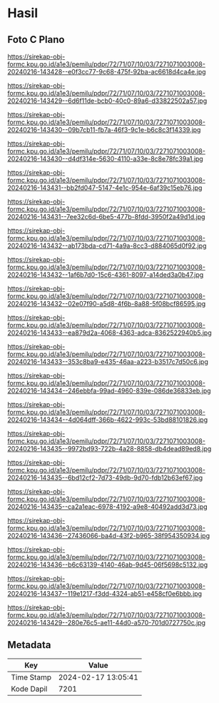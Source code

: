 # Hasil

## Foto C Plano

https://sirekap-obj-formc.kpu.go.id/a1e3/pemilu/pdpr/72/71/07/10/03/7271071003008-20240216-143428--e0f3cc77-9c68-475f-92ba-ac6618d4ca4e.jpg

https://sirekap-obj-formc.kpu.go.id/a1e3/pemilu/pdpr/72/71/07/10/03/7271071003008-20240216-143429--6d6f11de-bcb0-40c0-89a6-d33822502a57.jpg

https://sirekap-obj-formc.kpu.go.id/a1e3/pemilu/pdpr/72/71/07/10/03/7271071003008-20240216-143430--09b7cb11-fb7a-46f3-9c1e-b6c8c3f14339.jpg

https://sirekap-obj-formc.kpu.go.id/a1e3/pemilu/pdpr/72/71/07/10/03/7271071003008-20240216-143430--d4df314e-5630-4110-a33e-8c8e78fc39a1.jpg

https://sirekap-obj-formc.kpu.go.id/a1e3/pemilu/pdpr/72/71/07/10/03/7271071003008-20240216-143431--bb2fd047-5147-4e1c-954e-6af39c15eb76.jpg

https://sirekap-obj-formc.kpu.go.id/a1e3/pemilu/pdpr/72/71/07/10/03/7271071003008-20240216-143431--7ee32c6d-6be5-477b-8fdd-3950f2a49d1d.jpg

https://sirekap-obj-formc.kpu.go.id/a1e3/pemilu/pdpr/72/71/07/10/03/7271071003008-20240216-143432--ab173bda-cd71-4a9a-8cc3-d884065d0f92.jpg

https://sirekap-obj-formc.kpu.go.id/a1e3/pemilu/pdpr/72/71/07/10/03/7271071003008-20240216-143432--1af6b7d0-15c6-4361-8097-a14ded3a0b47.jpg

https://sirekap-obj-formc.kpu.go.id/a1e3/pemilu/pdpr/72/71/07/10/03/7271071003008-20240216-143432--02e07f90-a5d8-4f6b-8a88-5f08bcf86595.jpg

https://sirekap-obj-formc.kpu.go.id/a1e3/pemilu/pdpr/72/71/07/10/03/7271071003008-20240216-143433--ea879d2a-4068-4363-adca-8362522940b5.jpg

https://sirekap-obj-formc.kpu.go.id/a1e3/pemilu/pdpr/72/71/07/10/03/7271071003008-20240216-143433--353c8ba9-e435-46aa-a223-b3517c7d50c6.jpg

https://sirekap-obj-formc.kpu.go.id/a1e3/pemilu/pdpr/72/71/07/10/03/7271071003008-20240216-143434--246ebbfa-99ad-4960-839e-086de36833eb.jpg

https://sirekap-obj-formc.kpu.go.id/a1e3/pemilu/pdpr/72/71/07/10/03/7271071003008-20240216-143434--4d064dff-366b-4622-993c-53bd88101826.jpg

https://sirekap-obj-formc.kpu.go.id/a1e3/pemilu/pdpr/72/71/07/10/03/7271071003008-20240216-143435--9972bd93-722b-4a28-8858-db4dead89ed8.jpg

https://sirekap-obj-formc.kpu.go.id/a1e3/pemilu/pdpr/72/71/07/10/03/7271071003008-20240216-143435--6bd12cf2-7d73-49db-9d70-fdb12b63ef67.jpg

https://sirekap-obj-formc.kpu.go.id/a1e3/pemilu/pdpr/72/71/07/10/03/7271071003008-20240216-143435--ca2a1eac-6978-4192-a9e8-40492add3d73.jpg

https://sirekap-obj-formc.kpu.go.id/a1e3/pemilu/pdpr/72/71/07/10/03/7271071003008-20240216-143436--27436066-ba4d-43f2-b965-38f954350934.jpg

https://sirekap-obj-formc.kpu.go.id/a1e3/pemilu/pdpr/72/71/07/10/03/7271071003008-20240216-143436--b6c63139-4140-46ab-9d45-06f5698c5132.jpg

https://sirekap-obj-formc.kpu.go.id/a1e3/pemilu/pdpr/72/71/07/10/03/7271071003008-20240216-143437--119e1217-f3dd-4324-ab51-e458cf0e6bbb.jpg

https://sirekap-obj-formc.kpu.go.id/a1e3/pemilu/pdpr/72/71/07/10/03/7271071003008-20240216-143429--280e76c5-ae11-44d0-a570-701d0727750c.jpg


## Metadata

| Key        | Value               |
| ---------- | ------------------- |
| Time Stamp | 2024-02-17 13:05:41 |
| Kode Dapil | 7201                |



